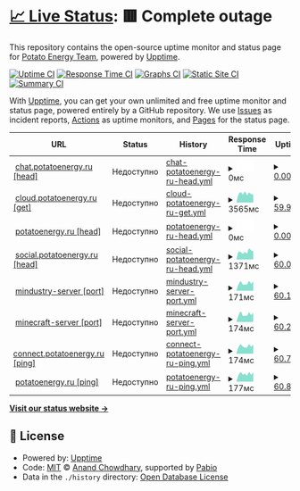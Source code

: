 # [📈 Live Status](https://status.potatoenergy.ru): <!--live status--> **🟥 Complete outage**

This repository contains the open-source uptime monitor and status page for [Potato Energy Team](https://potatoenergy.ru/), powered by [Upptime](https://github.com/upptime/upptime).

[![Uptime CI](https://github.com/potatoenergy/status/workflows/Uptime%20CI/badge.svg)](https://github.com/potatoenergy/status/actions?query=workflow%3A%22Uptime+CI%22)
[![Response Time CI](https://github.com/potatoenergy/status/workflows/Response%20Time%20CI/badge.svg)](https://github.com/potatoenergy/status/actions?query=workflow%3A%22Response+Time+CI%22)
[![Graphs CI](https://github.com/potatoenergy/status/workflows/Graphs%20CI/badge.svg)](https://github.com/potatoenergy/status/actions?query=workflow%3A%22Graphs+CI%22)
[![Static Site CI](https://github.com/potatoenergy/status/workflows/Static%20Site%20CI/badge.svg)](https://github.com/potatoenergy/status/actions?query=workflow%3A%22Static+Site+CI%22)
[![Summary CI](https://github.com/potatoenergy/status/workflows/Summary%20CI/badge.svg)](https://github.com/potatoenergy/status/actions?query=workflow%3A%22Summary+CI%22)

With [Upptime](https://upptime.js.org), you can get your own unlimited and free uptime monitor and status page, powered entirely by a GitHub repository. We use [Issues](https://github.com/potatoenergy/status/issues) as incident reports, [Actions](https://github.com/potatoenergy/status/actions) as uptime monitors, and [Pages](https://status.potatoenergy.ru) for the status page.

<!--start: status pages-->
<!-- This summary is generated by Upptime (https://github.com/upptime/upptime) -->
<!-- Do not edit this manually, your changes will be overwritten -->
<!-- prettier-ignore -->
| URL | Status | History | Response Time | Uptime |
| --- | ------ | ------- | ------------- | ------ |
| <img alt="" src="https://icons.duckduckgo.com/ip3/chat.potatoenergy.ru.ico" height="13"> [chat.potatoenergy.ru [head]](https://chat.potatoenergy.ru/health) | Недоступно | [chat-potatoenergy-ru-head.yml](https://github.com/potatoenergy/status/commits/HEAD/history/chat-potatoenergy-ru-head.yml) | <details><summary><img alt="Response time graph" src="./graphs/chat-potatoenergy-ru-head/response-time-week.png" height="20"> 0мс</summary><br><a href="https://status.potatoenergy.ru/history/chat-potatoenergy-ru-head"><img alt="Response time 799" src="https://img.shields.io/endpoint?url=https%3A%2F%2Fraw.githubusercontent.com%2Fpotatoenergy%2Fstatus%2FHEAD%2Fapi%2Fchat-potatoenergy-ru-head%2Fresponse-time.json"></a><br><a href="https://status.potatoenergy.ru/history/chat-potatoenergy-ru-head"><img alt="24-hour response time 0" src="https://img.shields.io/endpoint?url=https%3A%2F%2Fraw.githubusercontent.com%2Fpotatoenergy%2Fstatus%2FHEAD%2Fapi%2Fchat-potatoenergy-ru-head%2Fresponse-time-day.json"></a><br><a href="https://status.potatoenergy.ru/history/chat-potatoenergy-ru-head"><img alt="7-day response time 0" src="https://img.shields.io/endpoint?url=https%3A%2F%2Fraw.githubusercontent.com%2Fpotatoenergy%2Fstatus%2FHEAD%2Fapi%2Fchat-potatoenergy-ru-head%2Fresponse-time-week.json"></a><br><a href="https://status.potatoenergy.ru/history/chat-potatoenergy-ru-head"><img alt="30-day response time 793" src="https://img.shields.io/endpoint?url=https%3A%2F%2Fraw.githubusercontent.com%2Fpotatoenergy%2Fstatus%2FHEAD%2Fapi%2Fchat-potatoenergy-ru-head%2Fresponse-time-month.json"></a><br><a href="https://status.potatoenergy.ru/history/chat-potatoenergy-ru-head"><img alt="1-year response time 799" src="https://img.shields.io/endpoint?url=https%3A%2F%2Fraw.githubusercontent.com%2Fpotatoenergy%2Fstatus%2FHEAD%2Fapi%2Fchat-potatoenergy-ru-head%2Fresponse-time-year.json"></a></details> | <details><summary><a href="https://status.potatoenergy.ru/history/chat-potatoenergy-ru-head">0.00%</a></summary><a href="https://status.potatoenergy.ru/history/chat-potatoenergy-ru-head"><img alt="All-time uptime 47.09%" src="https://img.shields.io/endpoint?url=https%3A%2F%2Fraw.githubusercontent.com%2Fpotatoenergy%2Fstatus%2FHEAD%2Fapi%2Fchat-potatoenergy-ru-head%2Fuptime.json"></a><br><a href="https://status.potatoenergy.ru/history/chat-potatoenergy-ru-head"><img alt="24-hour uptime 0.00%" src="https://img.shields.io/endpoint?url=https%3A%2F%2Fraw.githubusercontent.com%2Fpotatoenergy%2Fstatus%2FHEAD%2Fapi%2Fchat-potatoenergy-ru-head%2Fuptime-day.json"></a><br><a href="https://status.potatoenergy.ru/history/chat-potatoenergy-ru-head"><img alt="7-day uptime 0.00%" src="https://img.shields.io/endpoint?url=https%3A%2F%2Fraw.githubusercontent.com%2Fpotatoenergy%2Fstatus%2FHEAD%2Fapi%2Fchat-potatoenergy-ru-head%2Fuptime-week.json"></a><br><a href="https://status.potatoenergy.ru/history/chat-potatoenergy-ru-head"><img alt="30-day uptime 3.87%" src="https://img.shields.io/endpoint?url=https%3A%2F%2Fraw.githubusercontent.com%2Fpotatoenergy%2Fstatus%2FHEAD%2Fapi%2Fchat-potatoenergy-ru-head%2Fuptime-month.json"></a><br><a href="https://status.potatoenergy.ru/history/chat-potatoenergy-ru-head"><img alt="1-year uptime 47.09%" src="https://img.shields.io/endpoint?url=https%3A%2F%2Fraw.githubusercontent.com%2Fpotatoenergy%2Fstatus%2FHEAD%2Fapi%2Fchat-potatoenergy-ru-head%2Fuptime-year.json"></a></details>
| <img alt="" src="https://icons.duckduckgo.com/ip3/cloud.potatoenergy.ru.ico" height="13"> [cloud.potatoenergy.ru [get]](https://cloud.potatoenergy.ru/login) | Недоступно | [cloud-potatoenergy-ru-get.yml](https://github.com/potatoenergy/status/commits/HEAD/history/cloud-potatoenergy-ru-get.yml) | <details><summary><img alt="Response time graph" src="./graphs/cloud-potatoenergy-ru-get/response-time-week.png" height="20"> 3565мс</summary><br><a href="https://status.potatoenergy.ru/history/cloud-potatoenergy-ru-get"><img alt="Response time 3718" src="https://img.shields.io/endpoint?url=https%3A%2F%2Fraw.githubusercontent.com%2Fpotatoenergy%2Fstatus%2FHEAD%2Fapi%2Fcloud-potatoenergy-ru-get%2Fresponse-time.json"></a><br><a href="https://status.potatoenergy.ru/history/cloud-potatoenergy-ru-get"><img alt="24-hour response time 3319" src="https://img.shields.io/endpoint?url=https%3A%2F%2Fraw.githubusercontent.com%2Fpotatoenergy%2Fstatus%2FHEAD%2Fapi%2Fcloud-potatoenergy-ru-get%2Fresponse-time-day.json"></a><br><a href="https://status.potatoenergy.ru/history/cloud-potatoenergy-ru-get"><img alt="7-day response time 3565" src="https://img.shields.io/endpoint?url=https%3A%2F%2Fraw.githubusercontent.com%2Fpotatoenergy%2Fstatus%2FHEAD%2Fapi%2Fcloud-potatoenergy-ru-get%2Fresponse-time-week.json"></a><br><a href="https://status.potatoenergy.ru/history/cloud-potatoenergy-ru-get"><img alt="30-day response time 5043" src="https://img.shields.io/endpoint?url=https%3A%2F%2Fraw.githubusercontent.com%2Fpotatoenergy%2Fstatus%2FHEAD%2Fapi%2Fcloud-potatoenergy-ru-get%2Fresponse-time-month.json"></a><br><a href="https://status.potatoenergy.ru/history/cloud-potatoenergy-ru-get"><img alt="1-year response time 3718" src="https://img.shields.io/endpoint?url=https%3A%2F%2Fraw.githubusercontent.com%2Fpotatoenergy%2Fstatus%2FHEAD%2Fapi%2Fcloud-potatoenergy-ru-get%2Fresponse-time-year.json"></a></details> | <details><summary><a href="https://status.potatoenergy.ru/history/cloud-potatoenergy-ru-get">59.97%</a></summary><a href="https://status.potatoenergy.ru/history/cloud-potatoenergy-ru-get"><img alt="All-time uptime 65.61%" src="https://img.shields.io/endpoint?url=https%3A%2F%2Fraw.githubusercontent.com%2Fpotatoenergy%2Fstatus%2FHEAD%2Fapi%2Fcloud-potatoenergy-ru-get%2Fuptime.json"></a><br><a href="https://status.potatoenergy.ru/history/cloud-potatoenergy-ru-get"><img alt="24-hour uptime 21.28%" src="https://img.shields.io/endpoint?url=https%3A%2F%2Fraw.githubusercontent.com%2Fpotatoenergy%2Fstatus%2FHEAD%2Fapi%2Fcloud-potatoenergy-ru-get%2Fuptime-day.json"></a><br><a href="https://status.potatoenergy.ru/history/cloud-potatoenergy-ru-get"><img alt="7-day uptime 59.97%" src="https://img.shields.io/endpoint?url=https%3A%2F%2Fraw.githubusercontent.com%2Fpotatoenergy%2Fstatus%2FHEAD%2Fapi%2Fcloud-potatoenergy-ru-get%2Fuptime-week.json"></a><br><a href="https://status.potatoenergy.ru/history/cloud-potatoenergy-ru-get"><img alt="30-day uptime 64.68%" src="https://img.shields.io/endpoint?url=https%3A%2F%2Fraw.githubusercontent.com%2Fpotatoenergy%2Fstatus%2FHEAD%2Fapi%2Fcloud-potatoenergy-ru-get%2Fuptime-month.json"></a><br><a href="https://status.potatoenergy.ru/history/cloud-potatoenergy-ru-get"><img alt="1-year uptime 65.61%" src="https://img.shields.io/endpoint?url=https%3A%2F%2Fraw.githubusercontent.com%2Fpotatoenergy%2Fstatus%2FHEAD%2Fapi%2Fcloud-potatoenergy-ru-get%2Fuptime-year.json"></a></details>
| <img alt="" src="https://icons.duckduckgo.com/ip3/potatoenergy.ru.ico" height="13"> [potatoenergy.ru [head]](https://potatoenergy.ru/search) | Недоступно | [potatoenergy-ru-head.yml](https://github.com/potatoenergy/status/commits/HEAD/history/potatoenergy-ru-head.yml) | <details><summary><img alt="Response time graph" src="./graphs/potatoenergy-ru-head/response-time-week.png" height="20"> 0мс</summary><br><a href="https://status.potatoenergy.ru/history/potatoenergy-ru-head"><img alt="Response time 1002" src="https://img.shields.io/endpoint?url=https%3A%2F%2Fraw.githubusercontent.com%2Fpotatoenergy%2Fstatus%2FHEAD%2Fapi%2Fpotatoenergy-ru-head%2Fresponse-time.json"></a><br><a href="https://status.potatoenergy.ru/history/potatoenergy-ru-head"><img alt="24-hour response time 0" src="https://img.shields.io/endpoint?url=https%3A%2F%2Fraw.githubusercontent.com%2Fpotatoenergy%2Fstatus%2FHEAD%2Fapi%2Fpotatoenergy-ru-head%2Fresponse-time-day.json"></a><br><a href="https://status.potatoenergy.ru/history/potatoenergy-ru-head"><img alt="7-day response time 0" src="https://img.shields.io/endpoint?url=https%3A%2F%2Fraw.githubusercontent.com%2Fpotatoenergy%2Fstatus%2FHEAD%2Fapi%2Fpotatoenergy-ru-head%2Fresponse-time-week.json"></a><br><a href="https://status.potatoenergy.ru/history/potatoenergy-ru-head"><img alt="30-day response time 326" src="https://img.shields.io/endpoint?url=https%3A%2F%2Fraw.githubusercontent.com%2Fpotatoenergy%2Fstatus%2FHEAD%2Fapi%2Fpotatoenergy-ru-head%2Fresponse-time-month.json"></a><br><a href="https://status.potatoenergy.ru/history/potatoenergy-ru-head"><img alt="1-year response time 1002" src="https://img.shields.io/endpoint?url=https%3A%2F%2Fraw.githubusercontent.com%2Fpotatoenergy%2Fstatus%2FHEAD%2Fapi%2Fpotatoenergy-ru-head%2Fresponse-time-year.json"></a></details> | <details><summary><a href="https://status.potatoenergy.ru/history/potatoenergy-ru-head">0.00%</a></summary><a href="https://status.potatoenergy.ru/history/potatoenergy-ru-head"><img alt="All-time uptime 45.93%" src="https://img.shields.io/endpoint?url=https%3A%2F%2Fraw.githubusercontent.com%2Fpotatoenergy%2Fstatus%2FHEAD%2Fapi%2Fpotatoenergy-ru-head%2Fuptime.json"></a><br><a href="https://status.potatoenergy.ru/history/potatoenergy-ru-head"><img alt="24-hour uptime 0.00%" src="https://img.shields.io/endpoint?url=https%3A%2F%2Fraw.githubusercontent.com%2Fpotatoenergy%2Fstatus%2FHEAD%2Fapi%2Fpotatoenergy-ru-head%2Fuptime-day.json"></a><br><a href="https://status.potatoenergy.ru/history/potatoenergy-ru-head"><img alt="7-day uptime 0.00%" src="https://img.shields.io/endpoint?url=https%3A%2F%2Fraw.githubusercontent.com%2Fpotatoenergy%2Fstatus%2FHEAD%2Fapi%2Fpotatoenergy-ru-head%2Fuptime-week.json"></a><br><a href="https://status.potatoenergy.ru/history/potatoenergy-ru-head"><img alt="30-day uptime 3.87%" src="https://img.shields.io/endpoint?url=https%3A%2F%2Fraw.githubusercontent.com%2Fpotatoenergy%2Fstatus%2FHEAD%2Fapi%2Fpotatoenergy-ru-head%2Fuptime-month.json"></a><br><a href="https://status.potatoenergy.ru/history/potatoenergy-ru-head"><img alt="1-year uptime 45.93%" src="https://img.shields.io/endpoint?url=https%3A%2F%2Fraw.githubusercontent.com%2Fpotatoenergy%2Fstatus%2FHEAD%2Fapi%2Fpotatoenergy-ru-head%2Fuptime-year.json"></a></details>
| <img alt="" src="https://icons.duckduckgo.com/ip3/social.potatoenergy.ru.ico" height="13"> [social.potatoenergy.ru [head]](https://social.potatoenergy.ru/health) | Недоступно | [social-potatoenergy-ru-head.yml](https://github.com/potatoenergy/status/commits/HEAD/history/social-potatoenergy-ru-head.yml) | <details><summary><img alt="Response time graph" src="./graphs/social-potatoenergy-ru-head/response-time-week.png" height="20"> 1371мс</summary><br><a href="https://status.potatoenergy.ru/history/social-potatoenergy-ru-head"><img alt="Response time 948" src="https://img.shields.io/endpoint?url=https%3A%2F%2Fraw.githubusercontent.com%2Fpotatoenergy%2Fstatus%2FHEAD%2Fapi%2Fsocial-potatoenergy-ru-head%2Fresponse-time.json"></a><br><a href="https://status.potatoenergy.ru/history/social-potatoenergy-ru-head"><img alt="24-hour response time 1394" src="https://img.shields.io/endpoint?url=https%3A%2F%2Fraw.githubusercontent.com%2Fpotatoenergy%2Fstatus%2FHEAD%2Fapi%2Fsocial-potatoenergy-ru-head%2Fresponse-time-day.json"></a><br><a href="https://status.potatoenergy.ru/history/social-potatoenergy-ru-head"><img alt="7-day response time 1371" src="https://img.shields.io/endpoint?url=https%3A%2F%2Fraw.githubusercontent.com%2Fpotatoenergy%2Fstatus%2FHEAD%2Fapi%2Fsocial-potatoenergy-ru-head%2Fresponse-time-week.json"></a><br><a href="https://status.potatoenergy.ru/history/social-potatoenergy-ru-head"><img alt="30-day response time 1305" src="https://img.shields.io/endpoint?url=https%3A%2F%2Fraw.githubusercontent.com%2Fpotatoenergy%2Fstatus%2FHEAD%2Fapi%2Fsocial-potatoenergy-ru-head%2Fresponse-time-month.json"></a><br><a href="https://status.potatoenergy.ru/history/social-potatoenergy-ru-head"><img alt="1-year response time 948" src="https://img.shields.io/endpoint?url=https%3A%2F%2Fraw.githubusercontent.com%2Fpotatoenergy%2Fstatus%2FHEAD%2Fapi%2Fsocial-potatoenergy-ru-head%2Fresponse-time-year.json"></a></details> | <details><summary><a href="https://status.potatoenergy.ru/history/social-potatoenergy-ru-head">60.05%</a></summary><a href="https://status.potatoenergy.ru/history/social-potatoenergy-ru-head"><img alt="All-time uptime 63.59%" src="https://img.shields.io/endpoint?url=https%3A%2F%2Fraw.githubusercontent.com%2Fpotatoenergy%2Fstatus%2FHEAD%2Fapi%2Fsocial-potatoenergy-ru-head%2Fuptime.json"></a><br><a href="https://status.potatoenergy.ru/history/social-potatoenergy-ru-head"><img alt="24-hour uptime 21.41%" src="https://img.shields.io/endpoint?url=https%3A%2F%2Fraw.githubusercontent.com%2Fpotatoenergy%2Fstatus%2FHEAD%2Fapi%2Fsocial-potatoenergy-ru-head%2Fuptime-day.json"></a><br><a href="https://status.potatoenergy.ru/history/social-potatoenergy-ru-head"><img alt="7-day uptime 60.05%" src="https://img.shields.io/endpoint?url=https%3A%2F%2Fraw.githubusercontent.com%2Fpotatoenergy%2Fstatus%2FHEAD%2Fapi%2Fsocial-potatoenergy-ru-head%2Fuptime-week.json"></a><br><a href="https://status.potatoenergy.ru/history/social-potatoenergy-ru-head"><img alt="30-day uptime 65.27%" src="https://img.shields.io/endpoint?url=https%3A%2F%2Fraw.githubusercontent.com%2Fpotatoenergy%2Fstatus%2FHEAD%2Fapi%2Fsocial-potatoenergy-ru-head%2Fuptime-month.json"></a><br><a href="https://status.potatoenergy.ru/history/social-potatoenergy-ru-head"><img alt="1-year uptime 63.59%" src="https://img.shields.io/endpoint?url=https%3A%2F%2Fraw.githubusercontent.com%2Fpotatoenergy%2Fstatus%2FHEAD%2Fapi%2Fsocial-potatoenergy-ru-head%2Fuptime-year.json"></a></details>
| <img alt="" src="https://icons.duckduckgo.com/ip3/null.ico" height="13"> [mindustry-server [port]](connect.potatoenergy.ru) | Недоступно | [mindustry-server-port.yml](https://github.com/potatoenergy/status/commits/HEAD/history/mindustry-server-port.yml) | <details><summary><img alt="Response time graph" src="./graphs/mindustry-server-port/response-time-week.png" height="20"> 171мс</summary><br><a href="https://status.potatoenergy.ru/history/mindustry-server-port"><img alt="Response time 168" src="https://img.shields.io/endpoint?url=https%3A%2F%2Fraw.githubusercontent.com%2Fpotatoenergy%2Fstatus%2FHEAD%2Fapi%2Fmindustry-server-port%2Fresponse-time.json"></a><br><a href="https://status.potatoenergy.ru/history/mindustry-server-port"><img alt="24-hour response time 192" src="https://img.shields.io/endpoint?url=https%3A%2F%2Fraw.githubusercontent.com%2Fpotatoenergy%2Fstatus%2FHEAD%2Fapi%2Fmindustry-server-port%2Fresponse-time-day.json"></a><br><a href="https://status.potatoenergy.ru/history/mindustry-server-port"><img alt="7-day response time 171" src="https://img.shields.io/endpoint?url=https%3A%2F%2Fraw.githubusercontent.com%2Fpotatoenergy%2Fstatus%2FHEAD%2Fapi%2Fmindustry-server-port%2Fresponse-time-week.json"></a><br><a href="https://status.potatoenergy.ru/history/mindustry-server-port"><img alt="30-day response time 164" src="https://img.shields.io/endpoint?url=https%3A%2F%2Fraw.githubusercontent.com%2Fpotatoenergy%2Fstatus%2FHEAD%2Fapi%2Fmindustry-server-port%2Fresponse-time-month.json"></a><br><a href="https://status.potatoenergy.ru/history/mindustry-server-port"><img alt="1-year response time 168" src="https://img.shields.io/endpoint?url=https%3A%2F%2Fraw.githubusercontent.com%2Fpotatoenergy%2Fstatus%2FHEAD%2Fapi%2Fmindustry-server-port%2Fresponse-time-year.json"></a></details> | <details><summary><a href="https://status.potatoenergy.ru/history/mindustry-server-port">60.14%</a></summary><a href="https://status.potatoenergy.ru/history/mindustry-server-port"><img alt="All-time uptime 65.73%" src="https://img.shields.io/endpoint?url=https%3A%2F%2Fraw.githubusercontent.com%2Fpotatoenergy%2Fstatus%2FHEAD%2Fapi%2Fmindustry-server-port%2Fuptime.json"></a><br><a href="https://status.potatoenergy.ru/history/mindustry-server-port"><img alt="24-hour uptime 21.58%" src="https://img.shields.io/endpoint?url=https%3A%2F%2Fraw.githubusercontent.com%2Fpotatoenergy%2Fstatus%2FHEAD%2Fapi%2Fmindustry-server-port%2Fuptime-day.json"></a><br><a href="https://status.potatoenergy.ru/history/mindustry-server-port"><img alt="7-day uptime 60.14%" src="https://img.shields.io/endpoint?url=https%3A%2F%2Fraw.githubusercontent.com%2Fpotatoenergy%2Fstatus%2FHEAD%2Fapi%2Fmindustry-server-port%2Fuptime-week.json"></a><br><a href="https://status.potatoenergy.ru/history/mindustry-server-port"><img alt="30-day uptime 65.47%" src="https://img.shields.io/endpoint?url=https%3A%2F%2Fraw.githubusercontent.com%2Fpotatoenergy%2Fstatus%2FHEAD%2Fapi%2Fmindustry-server-port%2Fuptime-month.json"></a><br><a href="https://status.potatoenergy.ru/history/mindustry-server-port"><img alt="1-year uptime 65.73%" src="https://img.shields.io/endpoint?url=https%3A%2F%2Fraw.githubusercontent.com%2Fpotatoenergy%2Fstatus%2FHEAD%2Fapi%2Fmindustry-server-port%2Fuptime-year.json"></a></details>
| <img alt="" src="https://icons.duckduckgo.com/ip3/null.ico" height="13"> [minecraft-server [port]](connect.potatoenergy.ru) | Недоступно | [minecraft-server-port.yml](https://github.com/potatoenergy/status/commits/HEAD/history/minecraft-server-port.yml) | <details><summary><img alt="Response time graph" src="./graphs/minecraft-server-port/response-time-week.png" height="20"> 174мс</summary><br><a href="https://status.potatoenergy.ru/history/minecraft-server-port"><img alt="Response time 164" src="https://img.shields.io/endpoint?url=https%3A%2F%2Fraw.githubusercontent.com%2Fpotatoenergy%2Fstatus%2FHEAD%2Fapi%2Fminecraft-server-port%2Fresponse-time.json"></a><br><a href="https://status.potatoenergy.ru/history/minecraft-server-port"><img alt="24-hour response time 194" src="https://img.shields.io/endpoint?url=https%3A%2F%2Fraw.githubusercontent.com%2Fpotatoenergy%2Fstatus%2FHEAD%2Fapi%2Fminecraft-server-port%2Fresponse-time-day.json"></a><br><a href="https://status.potatoenergy.ru/history/minecraft-server-port"><img alt="7-day response time 174" src="https://img.shields.io/endpoint?url=https%3A%2F%2Fraw.githubusercontent.com%2Fpotatoenergy%2Fstatus%2FHEAD%2Fapi%2Fminecraft-server-port%2Fresponse-time-week.json"></a><br><a href="https://status.potatoenergy.ru/history/minecraft-server-port"><img alt="30-day response time 168" src="https://img.shields.io/endpoint?url=https%3A%2F%2Fraw.githubusercontent.com%2Fpotatoenergy%2Fstatus%2FHEAD%2Fapi%2Fminecraft-server-port%2Fresponse-time-month.json"></a><br><a href="https://status.potatoenergy.ru/history/minecraft-server-port"><img alt="1-year response time 164" src="https://img.shields.io/endpoint?url=https%3A%2F%2Fraw.githubusercontent.com%2Fpotatoenergy%2Fstatus%2FHEAD%2Fapi%2Fminecraft-server-port%2Fresponse-time-year.json"></a></details> | <details><summary><a href="https://status.potatoenergy.ru/history/minecraft-server-port">60.24%</a></summary><a href="https://status.potatoenergy.ru/history/minecraft-server-port"><img alt="All-time uptime 65.01%" src="https://img.shields.io/endpoint?url=https%3A%2F%2Fraw.githubusercontent.com%2Fpotatoenergy%2Fstatus%2FHEAD%2Fapi%2Fminecraft-server-port%2Fuptime.json"></a><br><a href="https://status.potatoenergy.ru/history/minecraft-server-port"><img alt="24-hour uptime 21.75%" src="https://img.shields.io/endpoint?url=https%3A%2F%2Fraw.githubusercontent.com%2Fpotatoenergy%2Fstatus%2FHEAD%2Fapi%2Fminecraft-server-port%2Fuptime-day.json"></a><br><a href="https://status.potatoenergy.ru/history/minecraft-server-port"><img alt="7-day uptime 60.24%" src="https://img.shields.io/endpoint?url=https%3A%2F%2Fraw.githubusercontent.com%2Fpotatoenergy%2Fstatus%2FHEAD%2Fapi%2Fminecraft-server-port%2Fuptime-week.json"></a><br><a href="https://status.potatoenergy.ru/history/minecraft-server-port"><img alt="30-day uptime 65.43%" src="https://img.shields.io/endpoint?url=https%3A%2F%2Fraw.githubusercontent.com%2Fpotatoenergy%2Fstatus%2FHEAD%2Fapi%2Fminecraft-server-port%2Fuptime-month.json"></a><br><a href="https://status.potatoenergy.ru/history/minecraft-server-port"><img alt="1-year uptime 65.01%" src="https://img.shields.io/endpoint?url=https%3A%2F%2Fraw.githubusercontent.com%2Fpotatoenergy%2Fstatus%2FHEAD%2Fapi%2Fminecraft-server-port%2Fuptime-year.json"></a></details>
| <img alt="" src="https://icons.duckduckgo.com/ip3/null.ico" height="13"> [connect.potatoenergy.ru [ping]](connect.potatoenergy.ru) | Недоступно | [connect-potatoenergy-ru-ping.yml](https://github.com/potatoenergy/status/commits/HEAD/history/connect-potatoenergy-ru-ping.yml) | <details><summary><img alt="Response time graph" src="./graphs/connect-potatoenergy-ru-ping/response-time-week.png" height="20"> 174мс</summary><br><a href="https://status.potatoenergy.ru/history/connect-potatoenergy-ru-ping"><img alt="Response time 166" src="https://img.shields.io/endpoint?url=https%3A%2F%2Fraw.githubusercontent.com%2Fpotatoenergy%2Fstatus%2FHEAD%2Fapi%2Fconnect-potatoenergy-ru-ping%2Fresponse-time.json"></a><br><a href="https://status.potatoenergy.ru/history/connect-potatoenergy-ru-ping"><img alt="24-hour response time 193" src="https://img.shields.io/endpoint?url=https%3A%2F%2Fraw.githubusercontent.com%2Fpotatoenergy%2Fstatus%2FHEAD%2Fapi%2Fconnect-potatoenergy-ru-ping%2Fresponse-time-day.json"></a><br><a href="https://status.potatoenergy.ru/history/connect-potatoenergy-ru-ping"><img alt="7-day response time 174" src="https://img.shields.io/endpoint?url=https%3A%2F%2Fraw.githubusercontent.com%2Fpotatoenergy%2Fstatus%2FHEAD%2Fapi%2Fconnect-potatoenergy-ru-ping%2Fresponse-time-week.json"></a><br><a href="https://status.potatoenergy.ru/history/connect-potatoenergy-ru-ping"><img alt="30-day response time 167" src="https://img.shields.io/endpoint?url=https%3A%2F%2Fraw.githubusercontent.com%2Fpotatoenergy%2Fstatus%2FHEAD%2Fapi%2Fconnect-potatoenergy-ru-ping%2Fresponse-time-month.json"></a><br><a href="https://status.potatoenergy.ru/history/connect-potatoenergy-ru-ping"><img alt="1-year response time 166" src="https://img.shields.io/endpoint?url=https%3A%2F%2Fraw.githubusercontent.com%2Fpotatoenergy%2Fstatus%2FHEAD%2Fapi%2Fconnect-potatoenergy-ru-ping%2Fresponse-time-year.json"></a></details> | <details><summary><a href="https://status.potatoenergy.ru/history/connect-potatoenergy-ru-ping">60.79%</a></summary><a href="https://status.potatoenergy.ru/history/connect-potatoenergy-ru-ping"><img alt="All-time uptime 66.96%" src="https://img.shields.io/endpoint?url=https%3A%2F%2Fraw.githubusercontent.com%2Fpotatoenergy%2Fstatus%2FHEAD%2Fapi%2Fconnect-potatoenergy-ru-ping%2Fuptime.json"></a><br><a href="https://status.potatoenergy.ru/history/connect-potatoenergy-ru-ping"><img alt="24-hour uptime 21.92%" src="https://img.shields.io/endpoint?url=https%3A%2F%2Fraw.githubusercontent.com%2Fpotatoenergy%2Fstatus%2FHEAD%2Fapi%2Fconnect-potatoenergy-ru-ping%2Fuptime-day.json"></a><br><a href="https://status.potatoenergy.ru/history/connect-potatoenergy-ru-ping"><img alt="7-day uptime 60.79%" src="https://img.shields.io/endpoint?url=https%3A%2F%2Fraw.githubusercontent.com%2Fpotatoenergy%2Fstatus%2FHEAD%2Fapi%2Fconnect-potatoenergy-ru-ping%2Fuptime-week.json"></a><br><a href="https://status.potatoenergy.ru/history/connect-potatoenergy-ru-ping"><img alt="30-day uptime 66.27%" src="https://img.shields.io/endpoint?url=https%3A%2F%2Fraw.githubusercontent.com%2Fpotatoenergy%2Fstatus%2FHEAD%2Fapi%2Fconnect-potatoenergy-ru-ping%2Fuptime-month.json"></a><br><a href="https://status.potatoenergy.ru/history/connect-potatoenergy-ru-ping"><img alt="1-year uptime 66.96%" src="https://img.shields.io/endpoint?url=https%3A%2F%2Fraw.githubusercontent.com%2Fpotatoenergy%2Fstatus%2FHEAD%2Fapi%2Fconnect-potatoenergy-ru-ping%2Fuptime-year.json"></a></details>
| <img alt="" src="https://icons.duckduckgo.com/ip3/null.ico" height="13"> [potatoenergy.ru [ping]](potatoenergy.ru) | Недоступно | [potatoenergy-ru-ping.yml](https://github.com/potatoenergy/status/commits/HEAD/history/potatoenergy-ru-ping.yml) | <details><summary><img alt="Response time graph" src="./graphs/potatoenergy-ru-ping/response-time-week.png" height="20"> 177мс</summary><br><a href="https://status.potatoenergy.ru/history/potatoenergy-ru-ping"><img alt="Response time 48" src="https://img.shields.io/endpoint?url=https%3A%2F%2Fraw.githubusercontent.com%2Fpotatoenergy%2Fstatus%2FHEAD%2Fapi%2Fpotatoenergy-ru-ping%2Fresponse-time.json"></a><br><a href="https://status.potatoenergy.ru/history/potatoenergy-ru-ping"><img alt="24-hour response time 192" src="https://img.shields.io/endpoint?url=https%3A%2F%2Fraw.githubusercontent.com%2Fpotatoenergy%2Fstatus%2FHEAD%2Fapi%2Fpotatoenergy-ru-ping%2Fresponse-time-day.json"></a><br><a href="https://status.potatoenergy.ru/history/potatoenergy-ru-ping"><img alt="7-day response time 177" src="https://img.shields.io/endpoint?url=https%3A%2F%2Fraw.githubusercontent.com%2Fpotatoenergy%2Fstatus%2FHEAD%2Fapi%2Fpotatoenergy-ru-ping%2Fresponse-time-week.json"></a><br><a href="https://status.potatoenergy.ru/history/potatoenergy-ru-ping"><img alt="30-day response time 164" src="https://img.shields.io/endpoint?url=https%3A%2F%2Fraw.githubusercontent.com%2Fpotatoenergy%2Fstatus%2FHEAD%2Fapi%2Fpotatoenergy-ru-ping%2Fresponse-time-month.json"></a><br><a href="https://status.potatoenergy.ru/history/potatoenergy-ru-ping"><img alt="1-year response time 48" src="https://img.shields.io/endpoint?url=https%3A%2F%2Fraw.githubusercontent.com%2Fpotatoenergy%2Fstatus%2FHEAD%2Fapi%2Fpotatoenergy-ru-ping%2Fresponse-time-year.json"></a></details> | <details><summary><a href="https://status.potatoenergy.ru/history/potatoenergy-ru-ping">60.89%</a></summary><a href="https://status.potatoenergy.ru/history/potatoenergy-ru-ping"><img alt="All-time uptime 90.53%" src="https://img.shields.io/endpoint?url=https%3A%2F%2Fraw.githubusercontent.com%2Fpotatoenergy%2Fstatus%2FHEAD%2Fapi%2Fpotatoenergy-ru-ping%2Fuptime.json"></a><br><a href="https://status.potatoenergy.ru/history/potatoenergy-ru-ping"><img alt="24-hour uptime 22.09%" src="https://img.shields.io/endpoint?url=https%3A%2F%2Fraw.githubusercontent.com%2Fpotatoenergy%2Fstatus%2FHEAD%2Fapi%2Fpotatoenergy-ru-ping%2Fuptime-day.json"></a><br><a href="https://status.potatoenergy.ru/history/potatoenergy-ru-ping"><img alt="7-day uptime 60.89%" src="https://img.shields.io/endpoint?url=https%3A%2F%2Fraw.githubusercontent.com%2Fpotatoenergy%2Fstatus%2FHEAD%2Fapi%2Fpotatoenergy-ru-ping%2Fuptime-week.json"></a><br><a href="https://status.potatoenergy.ru/history/potatoenergy-ru-ping"><img alt="30-day uptime 67.41%" src="https://img.shields.io/endpoint?url=https%3A%2F%2Fraw.githubusercontent.com%2Fpotatoenergy%2Fstatus%2FHEAD%2Fapi%2Fpotatoenergy-ru-ping%2Fuptime-month.json"></a><br><a href="https://status.potatoenergy.ru/history/potatoenergy-ru-ping"><img alt="1-year uptime 90.53%" src="https://img.shields.io/endpoint?url=https%3A%2F%2Fraw.githubusercontent.com%2Fpotatoenergy%2Fstatus%2FHEAD%2Fapi%2Fpotatoenergy-ru-ping%2Fuptime-year.json"></a></details>

<!--end: status pages-->

[**Visit our status website →**](https://status.potatoenergy.ru)

## 📄 License

- Powered by: [Upptime](https://github.com/upptime/upptime)
- Code: [MIT](./LICENSE) © [Anand Chowdhary](https://anandchowdhary.com), supported by [Pabio](https://pabio.com)
- Data in the `./history` directory: [Open Database License](https://opendatacommons.org/licenses/odbl/1-0/)

